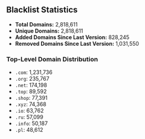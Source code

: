 ## Blacklist Statistics

- **Total Domains:** 2,818,611
- **Unique Domains:** 2,818,611
- **Added Domains Since Last Version:** 828,245
- **Removed Domains Since Last Version:** 1,031,550

### Top-Level Domain Distribution

-  `.com`: 1,231,736
-  `.org`: 235,767
-  `.net`: 174,198
-  `.top`: 89,592
-  `.shop`: 77,391
-  `.xyz`: 74,368
-  `.io`: 63,762
-  `.ru`: 57,099
-  `.info`: 50,187
-  `.pl`: 48,612
